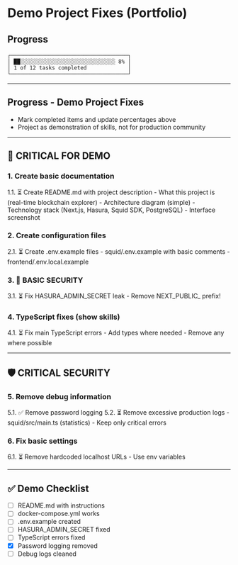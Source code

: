 # Demo Project Fixes (Portfolio)

## Progress
```
┌─────────────────────────────────────┐
│ ██░░░░░░░░░░░░░░░░░░░░░░░░░░░░░░ 8% │
│ 1 of 12 tasks completed             │
└─────────────────────────────────────┘
```

---

## Progress - Demo Project Fixes

- Mark completed items and update percentages above
- Project as demonstration of skills, not for production community

---

## 🚨 CRITICAL FOR DEMO

### 1. Create basic documentation
  1.1. ⏳ Create README.md with project description
    - What this project is (real-time blockchain explorer)
    - Architecture diagram (simple)
    - Technology stack (Next.js, Hasura, Squid SDK, PostgreSQL)
    - Interface screenshot
  
### 2. Create configuration files
  2.1. ⏳ Create .env.example files
    - squid/.env.example with basic comments
    - frontend/.env.local.example
  

### 3. 🔐 BASIC SECURITY
  3.1. ⏳ Fix HASURA_ADMIN_SECRET leak
    - Remove NEXT_PUBLIC_ prefix!
    

### 4. TypeScript fixes (show skills)
  4.1. ⏳ Fix main TypeScript errors
    - Add types where needed
    - Remove any where possible

---

## 🛡️ CRITICAL SECURITY

### 5. Remove debug information
  5.1. ✅ Remove password logging
  5.2. ⏳ Remove excessive production logs
    - squid/src/main.ts (statistics)
    - Keep only critical errors

### 6. Fix basic settings
  6.1. ⏳ Remove hardcoded localhost URLs
    - Use env variables

---

## ✅ Demo Checklist

- [ ] README.md with instructions
- [ ] docker-compose.yml works
- [ ] .env.example created
- [ ] HASURA_ADMIN_SECRET fixed
- [ ] TypeScript errors fixed
- [x] Password logging removed
- [ ] Debug logs cleaned
